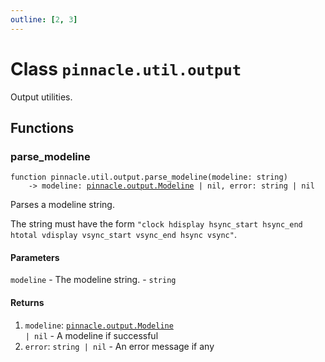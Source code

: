 ```yaml
---
outline: [2, 3]
---
```


# Class `pinnacle.util.output`


Output utilities.



## Functions

### <Badge type="function" text="function" /> parse_modeline

<div class="language-lua"><pre><code>function pinnacle.util.output.parse_modeline(modeline: string)
    -> modeline: <a href="/lua-reference/main/classes/pinnacle.output.Modeline">pinnacle.output.Modeline</a> | nil, error: string | nil</code></pre></div>

Parses a modeline string.

The string must have the form
`"clock hdisplay hsync_start hsync_end htotal vdisplay vsync_start vsync_end hsync vsync"`.



#### Parameters

`modeline` - The modeline string.
	- <code>string</code>



#### Returns

1. `modeline`: <code><a href="/lua-reference/main/classes/pinnacle.output.Modeline">pinnacle.output.Modeline</a> | nil</code> - A modeline if successful
2. `error`: <code>string | nil</code> - An error message if any



